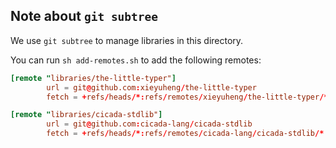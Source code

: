 ## Note about `git subtree`

We use `git subtree` to manage libraries in this directory.

You can run `sh add-remotes.sh` to add the following remotes:

``` toml
[remote "libraries/the-little-typer"]
        url = git@github.com:xieyuheng/the-little-typer
        fetch = +refs/heads/*:refs/remotes/xieyuheng/the-little-typer/*

[remote "libraries/cicada-stdlib"]
        url = git@github.com:cicada-lang/cicada-stdlib
        fetch = +refs/heads/*:refs/remotes/cicada-lang/cicada-stdlib/*
```
